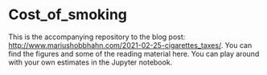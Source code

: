 # Cost_of_smoking
This is the accompanying repository to the blog post: http://www.mariushobbhahn.com/2021-02-25-cigarettes_taxes/. You can find the figures and some of the reading material here. You can play around with your own estimates in the Jupyter notebook.
